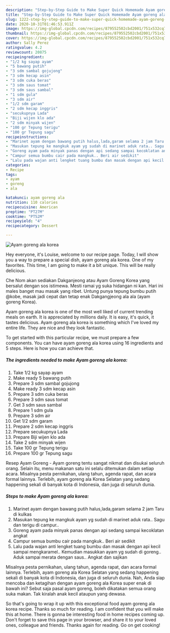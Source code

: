 ```yaml
---
description: "Step-by-Step Guide to Make Super Quick Homemade Ayam goreng ala korea"
title: "Step-by-Step Guide to Make Super Quick Homemade Ayam goreng ala korea"
slug: 1222-step-by-step-guide-to-make-super-quick-homemade-ayam-goreng-ala-korea
date: 2020-10-31T01:46:53.911Z
image: https://img-global.cpcdn.com/recipes/879552502cbd2001/751x532cq70/ayam-goreng-ala-korea-foto-resep-utama.jpg
thumbnail: https://img-global.cpcdn.com/recipes/879552502cbd2001/751x532cq70/ayam-goreng-ala-korea-foto-resep-utama.jpg
cover: https://img-global.cpcdn.com/recipes/879552502cbd2001/751x532cq70/ayam-goreng-ala-korea-foto-resep-utama.jpg
author: Sally Perez
ratingvalue: 4.2
reviewcount: 20875
recipeingredient:
- "1/2 kg sayap ayam"
- "5 bawang putih"
- "3 sdm sambal gojujong"
- "3 sdm kecap asin"
- "3 sdm cuka beras"
- "3 sdm saus tomat"
- "3 sdm saus sambal"
- "1 sdm gula"
- "3 sdm air"
- "1/2 sdm garam"
- "2 sdm kecap inggris"
- "secukupnya Lada"
- "Biji wijen klo ada"
- "2 sdm minyak wijen"
- "100 gr Tepung terigu"
- "100 gr Tepung sagu"
recipeinstructions:
- "Marinet ayam dengan bawang putih halus,lada,garam selama 2 jam Taru di kulkas"
- "Masukan tepung ke mangkuk ayam yg sudah di marinet aduk rata.. Sagu dan terigu di campur.."
- "Goreng ayam pada minyak panas dengan api sedang sampai kecoklatan angkat"
- "Campur semua bumbu cair pada mangkuk.. Beri air sedikit"
- "Lalu pada wajan anti lengket tuang bumbu dan masak dengan api kecil sampai mengkaramel.. Kemudian masukkan ayam yg sudah di goreng.. Aduk sampai merata dengan saus.. Angkat dan sajikan"
categories:
- Recipe
tags:
- ayam
- goreng
- ala

katakunci: ayam goreng ala 
nutrition: 110 calories
recipecuisine: American
preptime: "PT27M"
cooktime: "PT52M"
recipeyield: "4"
recipecategory: Dessert

---
```



![Ayam goreng ala korea](https://img-global.cpcdn.com/recipes/879552502cbd2001/751x532cq70/ayam-goreng-ala-korea-foto-resep-utama.jpg)

Hey everyone, it's Louise, welcome to our recipe page. Today, I will show you a way to prepare a special dish, ayam goreng ala korea. One of my favorites. This time, I am going to make it a bit unique. This will be really delicious.

Che Nom akan sediakan Dakganjeong atau Ayam Goreng Korea yang bersalut dengan sos istimewa. Mesti ramai yg suka hidangan ni kan. Hari ini males banget mau masak yang ribet. Untung punya tepung bumbu putih @kobe, masak jadi cepat dan tetap enak Dakgangjeong ala ala (ayam goreng Korea).

Ayam goreng ala korea is one of the most well liked of current trending meals on earth. It is appreciated by millions daily. It is easy, it's quick, it tastes delicious. Ayam goreng ala korea is something which I've loved my entire life. They are nice and they look fantastic.


To get started with this particular recipe, we must prepare a few components. You can have ayam goreng ala korea using 16 ingredients and 5 steps. Here is how you can achieve that.

<!--inarticleads1-->

##### The ingredients needed to make Ayam goreng ala korea:

1. Take 1/2 kg sayap ayam
1. Make ready 5 bawang putih
1. Prepare 3 sdm sambal gojujong
1. Make ready 3 sdm kecap asin
1. Prepare 3 sdm cuka beras
1. Prepare 3 sdm saus tomat
1. Get 3 sdm saus sambal
1. Prepare 1 sdm gula
1. Prepare 3 sdm air
1. Get 1/2 sdm garam
1. Prepare 2 sdm kecap inggris
1. Prepare secukupnya Lada
1. Prepare Biji wijen klo ada
1. Take 2 sdm minyak wijen
1. Take 100 gr Tepung terigu
1. Prepare 100 gr Tepung sagu


Resep Ayam Goreng - Ayam goreng tentu sangat nikmat dan disukai seluruh orang. Selain itu, menu makanan satu ini selalu ditemukan dalam setiap acara. Misalnya pesta pernikahan, ulang tahun, agenda rapat, dan acara formal lainnya. Terlebih, ayam goreng ala Korea Selatan yang sedang happening sekali di banyak kota di Indonesia, dan juga di seluruh dunia. 

<!--inarticleads2-->

##### Steps to make Ayam goreng ala korea:

1. Marinet ayam dengan bawang putih halus,lada,garam selama 2 jam Taru di kulkas
1. Masukan tepung ke mangkuk ayam yg sudah di marinet aduk rata.. Sagu dan terigu di campur..
1. Goreng ayam pada minyak panas dengan api sedang sampai kecoklatan angkat
1. Campur semua bumbu cair pada mangkuk.. Beri air sedikit
1. Lalu pada wajan anti lengket tuang bumbu dan masak dengan api kecil sampai mengkaramel.. Kemudian masukkan ayam yg sudah di goreng.. Aduk sampai merata dengan saus.. Angkat dan sajikan


Misalnya pesta pernikahan, ulang tahun, agenda rapat, dan acara formal lainnya. Terlebih, ayam goreng ala Korea Selatan yang sedang happening sekali di banyak kota di Indonesia, dan juga di seluruh dunia. Nah, Anda siap mencoba dan ketagihan dengan ayam goreng ala Korea super enak di bawah ini? Sebut saja pasal ayam goreng, boleh dikatakan semua orang suka makan. Tak kiralah anak kecil ataupun yang dewasa. 

So that's going to wrap it up with this exceptional food ayam goreng ala korea recipe. Thanks so much for reading. I am confident that you will make this at home. There is gonna be interesting food in home recipes coming up. Don't forget to save this page in your browser, and share it to your loved ones, colleague and friends. Thanks again for reading. Go on get cooking!
